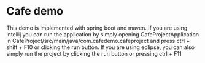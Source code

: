 # Cafe demo

This demo is implemented with spring boot and maven.
If you are using intellij you can run the application by simply opening CafeProjectApplication in
CafeProject/src/main/java/com.cafedemo.cafeproject and press ctrl + shift + F10 or clicking
the run button.
If you are using eclipse, you can also simply run the project by clicking the
run button or pressing ctrl + F11
